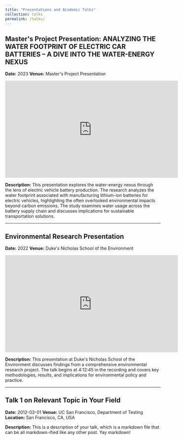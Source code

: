```yaml
---
title: "Presentations and Academic Talks"
collection: talks
permalink: /talks/
---
```


## Master's Project Presentation: ANALYZING THE WATER FOOTPRINT OF ELECTRIC CAR BATTERIES – A DIVE INTO THE WATER-ENERGY NEXUS
**Date:** 2023
**Venue:** Master's Project Presentation

<iframe width="560" height="315" src="https://www.youtube.com/embed/0B5EOmPa89A" frameborder="0" allow="accelerometer; autoplay; clipboard-write; encrypted-media; gyroscope; picture-in-picture" allowfullscreen></iframe>

**Description:** This presentation explores the water-energy nexus through the lens of electric vehicle battery production. The research analyzes the water footprint associated with manufacturing lithium-ion batteries for electric vehicles, highlighting the often overlooked environmental impacts beyond carbon emissions. The study examines water usage across the battery supply chain and discusses implications for sustainable transportation solutions.

---

## Environmental Research Presentation
**Date:** 2022
**Venue:** Duke's Nicholas School of the Environment

<iframe width="560" height="315" src="https://www.youtube.com/embed/WQ6fLwcWYV0?start=15165" frameborder="0" allow="accelerometer; autoplay; clipboard-write; encrypted-media; gyroscope; picture-in-picture" allowfullscreen></iframe>

**Description:** This presentation at Duke's Nicholas School of the Environment discusses findings from a comprehensive environmental research project. The talk begins at 4:12:45 in the recording and covers key methodologies, results, and implications for environmental policy and practice.

---

## Talk 1 on Relevant Topic in Your Field
**Date:** 2012-03-01
**Venue:** UC San Francisco, Department of Testing
**Location:** San Francisco, CA, USA

**Description:** This is a description of your talk, which is a markdown file that can be all markdown-ified like any other post. Yay markdown!

